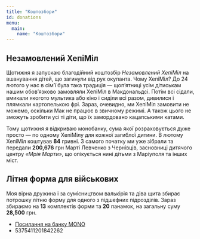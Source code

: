 ```yaml
---
title: "Коштозбори"
id: donations
menu:
  main:
    name: "Коштозбори"
---
```


## Незамовлений ХепіМіл

Щотижня я запускаю благодійний коштозбір *Незамовлений ХепіМіл* на вшанування дітей, що загинули від рук окупанта. Чому ХепіМіл? До 24 лютого у нас в сім’ї була така традиція — щоп’ятниці усім дітиськам нашим обов’язково замовляли ХепіМіл в Макдональдсі. Потім всі сідали, вмикали якогото мультика або кіно і сиділи всі разом, дивилися і плямкали картопелькою фрі. Зараз, очевидно, ми ХепіМіл замовити не можемо, оскільки Мак не працює в звичному режимі. А також цього не зможуть зробити усі ті діти, що їх замордовано кацапськими катами.

Тому щотижня я відкриваю монобанку, сума якої розраховується дуже просто — по одному ХепіМілу для кожної загиблої дитини. В лютому ХепіМіл коштував **84** гривні. З самого початку ми уже зібрали та передали **200,676** грн Марті Левченко з Чернівців, засновниці дитячого центру *«Мрія Марти»*, що опікується нині дітьми з Маріуполя та інших міст. 

## Літня форма для військових

Моя вірна дружина і за сумісництвом валькірія та діва щита збирає потрошку літню форму для одного з підшефних підрозділів. Зараз збираємо на **13** комплектів форми та **20** панамок, на загальну суму **28,500** грн.

- <a class="icon-link" href="https://send.monobank.ua/jar/4fFdaMWaRh" target="_blank" rel="noopener noreferrer">Посилання на банку MONO</a>
- 5375411201842262